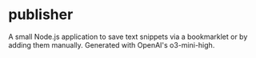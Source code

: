 # publisher
A small Node.js application to save text snippets via a bookmarklet or by adding them manually. Generated with OpenAI's o3-mini-high.
